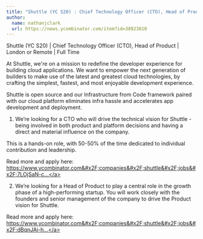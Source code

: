 ```yaml
---
title: "Shuttle (YC S20) : Chief Technology Officer (CTO), Head of Product"
author:
  name: nathanjclark
  url: https://news.ycombinator.com/item?id=38923810
---
```

Shuttle (YC S20) | Chief Technology Officer (CTO), Head of Product | London or Remote | Full Time

At Shuttle, we&#x27;re on a mission to redefine the developer experience for building cloud applications. We want to empower the next generation of builders to make use of the latest and greatest cloud technologies, by crafting the simplest, fastest, and most enjoyable development experience.

Shuttle is open source and our Infrastructure from Code framework paired with our cloud platform eliminates infra hassle and accelerates app development and deployment.

1. We’re looking for a CTO who will drive the technical vision for Shuttle - being involved in both product and platform decisions and having a direct and material influence on the company.

This is a hands-on role, with 50-50% of the time dedicated to individual contribution and leadership.

Read more and apply here: <a href="https:&#x2F;&#x2F;www.ycombinator.com&#x2F;companies&#x2F;shuttle&#x2F;jobs&#x2F;7LOjSaN-chief-technology-officer-cto">https:&#x2F;&#x2F;www.ycombinator.com&#x2F;companies&#x2F;shuttle&#x2F;jobs&#x2F;7LOjSaN-c...</a>

2. We’re looking for a Head of Product to play a central role in the growth phase of a high-performing startup. You will work closely with the founders and senior management of the company to drive the Product vision for Shuttle.

Read more and apply here: <a href="https:&#x2F;&#x2F;www.ycombinator.com&#x2F;companies&#x2F;shuttle&#x2F;jobs&#x2F;dBqnJAi-head-of-product">https:&#x2F;&#x2F;www.ycombinator.com&#x2F;companies&#x2F;shuttle&#x2F;jobs&#x2F;dBqnJAi-h...</a>
